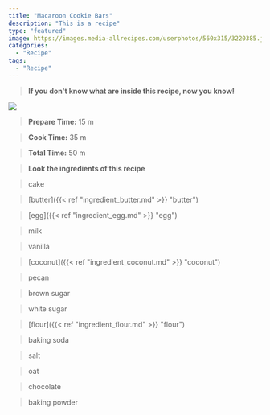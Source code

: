 ```yaml
---
title: "Macaroon Cookie Bars"
description: "This is a recipe"
type: "featured"
image: https://images.media-allrecipes.com/userphotos/560x315/3220385.jpg
categories: 
  - "Recipe"
tags: 
  - "Recipe"
---
```



>**If you don't know what are inside this recipe, now you know!**

![](../images/Recipes-Banner.jpg)
> **Prepare Time:** 15 m


> **Cook Time:** 35 m


> **Total Time:** 50 m

> **Look the ingredients of this recipe**

> cake

> [butter]({{< ref "ingredient_butter.md" >}} "butter")

> [egg]({{< ref "ingredient_egg.md" >}} "egg")

> milk

> vanilla

> [coconut]({{< ref "ingredient_coconut.md" >}} "coconut")

> pecan

> brown sugar

> white sugar

> [flour]({{< ref "ingredient_flour.md" >}} "flour")

> baking soda

> salt

> oat

> chocolate

> baking powder

